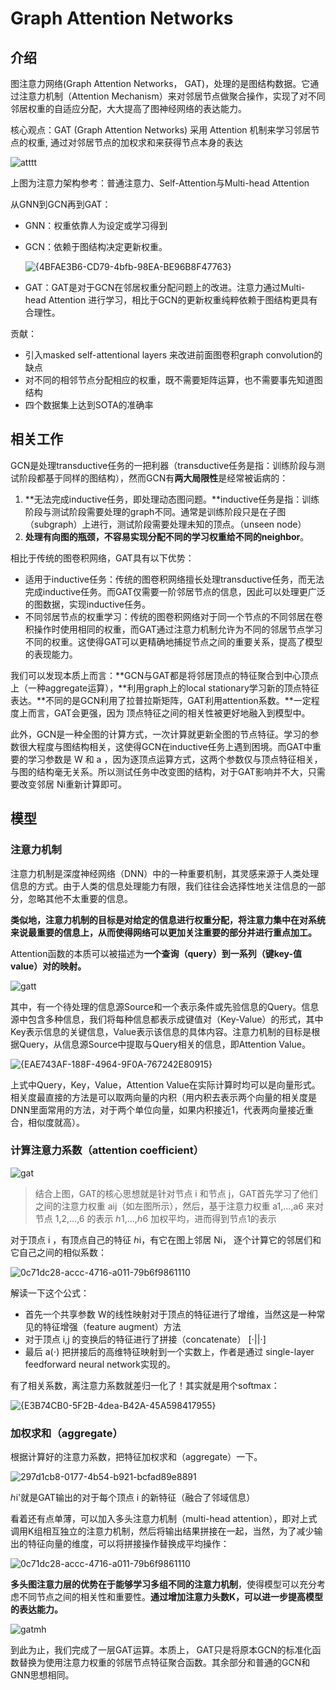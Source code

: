 # Graph Attention Networks

## 介绍

图注意力网络(Graph Attention Networks， GAT)，处理的是图结构数据。它通过注意力机制（Attention Mechanism）来对邻居节点做聚合操作，实现了对不同邻居权重的自适应分配，大大提高了图神经网络的表达能力。

核心观点：GAT (Graph Attention Networks) 采用 Attention 机制来学习邻居节点的权重, 通过对邻居节点的加权求和来获得节点本身的表达

![atttt](./GAT图片/atttt.png)

上图为注意力架构参考：普通注意力、Self-Attention与Multi-head Attention

从GNN到GCN再到GAT：

- GNN：权重依靠人为设定或学习得到

- GCN：依赖于图结构决定更新权重。

  ![{4BFAE3B6-CD79-4bfb-98EA-BE96B8F47763}](./GAT图片/{4BFAE3B6-CD79-4bfb-98EA-BE96B8F47763}.png)

- GAT：GAT是对于GCN在邻居权重分配问题上的改进。注意力通过Multi-head Attention 进行学习，相比于GCN的更新权重纯粹依赖于图结构更具有合理性。

贡献：

- 引入masked self-attentional layers 来改进前面图卷积graph convolution的缺点
- 对不同的相邻节点分配相应的权重，既不需要矩阵运算，也不需要事先知道图结构
- 四个数据集上达到SOTA的准确率

## 相关工作

GCN是处理transductive任务的一把利器（transductive任务是指：训练阶段与测试阶段都基于同样的图结构），然而GCN有**两大局限性**是经常被诟病的：

1. **无法完成inductive任务，即处理动态图问题。**inductive任务是指：训练阶段与测试阶段需要处理的graph不同。通常是训练阶段只是在子图（subgraph）上进行，测试阶段需要处理未知的顶点。（unseen node）
2. **处理有向图的瓶颈，不容易实现分配不同的学习权重给不同的neighbor**。

相比于传统的图卷积网络，GAT具有以下优势：

- 适用于inductive任务：传统的图卷积网络擅长处理transductive任务，而无法完成inductive任务。而GAT仅需要一阶邻居节点的信息，因此可以处理更广泛的图数据，实现inductive任务。
- 不同邻居节点的权重学习：传统的图卷积网络对于同一个节点的不同邻居在卷积操作时使用相同的权重，而GAT通过注意力机制允许为不同的邻居节点学习不同的权重。这使得GAT可以更精确地捕捉节点之间的重要关系，提高了模型的表现能力。

我们可以发现本质上而言：**GCN与GAT都是将邻居顶点的特征聚合到中心顶点上（一种aggregate运算），**利用graph上的local stationary学习新的顶点特征表达。**不同的是GCN利用了拉普拉斯矩阵，GAT利用attention系数。**一定程度上而言，GAT会更强，因为 顶点特征之间的相关性被更好地融入到模型中。

此外，GCN是一种全图的计算方式，一次计算就更新全图的节点特征。学习的参数很大程度与图结构相关，这使得GCN在inductive任务上遇到困境。而GAT中重要的学习参数是 W 和 a ，因为逐顶点运算方式，这两个参数仅与顶点特征相关，与图的结构毫无关系。所以测试任务中改变图的结构，对于GAT影响并不大，只需要改变邻居 Ni重新计算即可。

## 模型

### 注意力机制

注意力机制是深度神经网络（DNN）中的一种重要机制，其灵感来源于人类处理信息的方式。由于人类的信息处理能力有限，我们往往会选择性地关注信息的一部分，忽略其他不太重要的信息。

**类似地，注意力机制的目标是对给定的信息进行权重分配，将注意力集中在对系统来说最重要的信息上，从而使得网络可以更加关注重要的部分并进行重点加工。**

Attention函数的本质可以被描述为**一个查询（query）到一系列（键key-值value）对的映射。**

![gatt](./GAT图片/gatt.png)

其中，有一个待处理的信息源Source和一个表示条件或先验信息的Query。信息源中包含多种信息，我们将每种信息都表示成键值对（Key-Value）的形式，其中Key表示信息的关键信息，Value表示该信息的具体内容。注意力机制的目标是根据Query，从信息源Source中提取与Query相关的信息，即Attention Value。

![{EAE743AF-188F-4964-9F0A-767242E80915}](./GAT图片/{EAE743AF-188F-4964-9F0A-767242E80915}.png)

上式中Query，Key，Value，Attention Value在实际计算时均可以是向量形式。相关度最直接的方法是可以取两向量的内积（用内积去表示两个向量的相关度是DNN里面常用的方法，对于两个单位向量，如果内积接近1，代表两向量接近重合，相似度就高）。

### 计算注意力系数（attention coefficient）

![gat](./GAT图片/gat.png)

> 结合上图，GAT的核心思想就是针对节点 i 和节点 j，GAT首先学习了他们之间的注意力权重 aij（如左图所示），然后，基于注意力权重 a1,…,a6 来对节点 1,2,…,6 的表示 ℎ1,…,ℎ6 加权平均，进而得到节点1的表示 

对于顶点 i ，有顶点自己的特征 ℎi，有它在图上邻居 Ni， 逐个计算它的邻居们和它自己之间的相似系数：

![0c71dc28-accc-4716-a011-79b6f9861110](./GAT图片/0c71dc28-accc-4716-a011-79b6f9861110.png)

解读一下这个公式：

- 首先一个共享参数 W的线性映射对于顶点的特征进行了增维，当然这是一种常见的特征增强（feature augment）方法
- 对于顶点 i,j 的变换后的特征进行了拼接（concatenate） [⋅||⋅]
- 最后 a(⋅) 把拼接后的高维特征映射到一个实数上，作者是通过 single-layer feedforward neural network实现的。

有了相关系数，离注意力系数就差归一化了！其实就是用个softmax：

![{E3B74CB0-5F2B-4dea-B42A-45A598417955}](./GAT图片/{E3B74CB0-5F2B-4dea-B42A-45A598417955}.png)

### 加权求和（aggregate）

根据计算好的注意力系数，把特征加权求和（aggregate）一下。

![297d1cb8-0177-4b54-b921-bcfad89e8891](./GAT图片/297d1cb8-0177-4b54-b921-bcfad89e8891.png)


ℎi'就是GAT输出的对于每个顶点 i 的新特征（融合了邻域信息）

看着还有点单薄，可以加入多头注意力机制（multi-head attention），即对上式调用K组相互独立的注意力机制，然后将输出结果拼接在一起，当然，为了减少输出的特征向量的维度，可以将拼接操作替换成平均操作：

![0c71dc28-accc-4716-a011-79b6f9861110](./GAT图片/0c71dc28-accc-4716-a011-79b6f9861110.png)

**多头图注意力层的优势在于能够学习多组不同的注意力机制**，使得模型可以充分考虑不同节点之间的相关性和重要性。**通过增加注意力头数K，可以进一步提高模型的表达能力。**

![gatmh](./GAT图片/gatmh.png)

到此为止，我们完成了一层GAT运算。本质上， GAT只是将原本GCN的标准化函数替换为使用注意力权重的邻居节点特征聚合函数。其余部分和普通的GCN和GNN思想相同。
